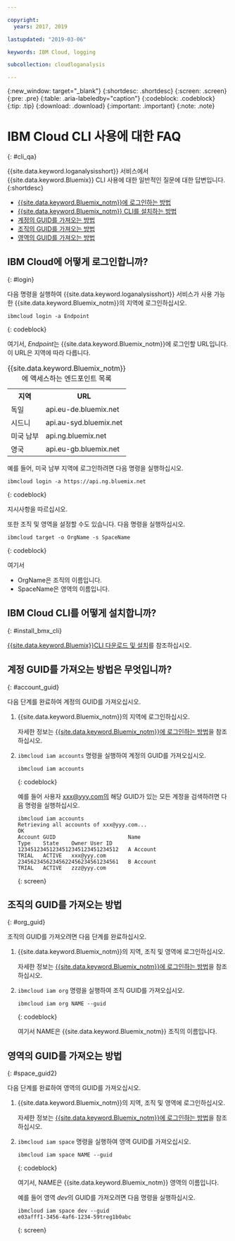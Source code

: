 ```yaml
---

copyright:
  years: 2017, 2019

lastupdated: "2019-03-06"

keywords: IBM Cloud, logging

subcollection: cloudloganalysis

---
```


{:new_window: target="_blank"}
{:shortdesc: .shortdesc}
{:screen: .screen}
{:pre: .pre}
{:table: .aria-labeledby="caption"}
{:codeblock: .codeblock}
{:tip: .tip}
{:download: .download}
{:important: .important}
{:note: .note}


# IBM Cloud CLI 사용에 대한 FAQ
{: #cli_qa}

{{site.data.keyword.loganalysisshort}} 서비스에서 {{site.data.keyword.Bluemix}} CLI 사용에 대한 일반적인 질문에 대한 답변입니다. 
{:shortdesc}

* [{{site.data.keyword.Bluemix_notm}}에 로그인하는 방법](/docs/services/CloudLogAnalysis/qa/cli_qa.html#login)
* [{{site.data.keyword.Bluemix_notm}} CLI를 설치하는 방법](/docs/services/CloudLogAnalysis/qa/cli_qa.html#install_bmx_cli)
* [계정의 GUID를 가져오는 방법](/docs/services/CloudLogAnalysis/qa/cli_qa.html#account_guid)
* [조직의 GUID를 가져오는 방법](/docs/services/CloudLogAnalysis/qa/cli_qa.html#org_guid)
* [영역의 GUID를 가져오는 방법](/docs/services/CloudLogAnalysis/qa/cli_qa.html#space_guid)

## IBM Cloud에 어떻게 로그인합니까?
{: #login}

다음 명령을 실행하여 {{site.data.keyword.loganalysisshort}} 서비스가 사용 가능한 {{site.data.keyword.Bluemix_notm}}의 지역에 로그인하십시오.

```
ibmcloud login -a Endpoint
```
{: codeblock}
	
여기서, *Endpoint*는 {{site.data.keyword.Bluemix_notm}}에 로그인할 URL입니다. 이 URL은 지역에 따라 다릅니다.
	
<table>
    <caption>{{site.data.keyword.Bluemix_notm}}에 액세스하는 엔드포인트 목록</caption>
	<tr>
	  <th>지역</th>
	  <th>URL</th>
	</tr>
	<tr>
	  <td>독일</td>
	  <td>api.eu-de.bluemix.net</td>
	</tr>
	<tr>
	  <td>시드니</td>
	  <td>api.au-syd.bluemix.net</td>
	</tr>
	<tr>
	  <td>미국 남부</td>
	  <td>api.ng.bluemix.net</td>
	</tr>
	<tr>
	  <td>영국</td>
	  <td>api.eu-gb.bluemix.net</td>
	</tr>
</table>

예를 들어, 미국 남부 지역에 로그인하려면 다음 명령을 실행하십시오.
	
```
ibmcloud login -a https://api.ng.bluemix.net
```
{: codeblock}

지시사항을 따르십시오. 

또한 조직 및 영역을 설정할 수도 있습니다. 다음 명령을 실행하십시오.

```
ibmcloud target -o OrgName -s SpaceName
```
{: codeblock}

여기서

* OrgName은 조직의 이름입니다.
* SpaceName은 영역의 이름입니다.

	
	
## IBM Cloud CLI를 어떻게 설치합니까?
{: #install_bmx_cli}

[{{site.data.keyword.Bluemix}}CLI 다운로드 및 설치](/docs/cli/index.html#overview)를 참조하십시오.



## 계정 GUID를 가져오는 방법은 무엇입니까?
{: #account_guid}
	
다음 단계를 완료하여 계정의 GUID를 가져오십시오.
	
1. {{site.data.keyword.Bluemix_notm}}의 지역에 로그인하십시오. 

    자세한 정보는 [{{site.data.keyword.Bluemix_notm}}에 로그인하는 방법](/docs/services/CloudLogAnalysis/qa/cli_qa.html#login)을 참조하십시오.
	
2. `ibmcloud iam accounts` 명령을 실행하여 계정의 GUID를 가져오십시오.

    ```
	ibmcloud iam accounts
	```
	{: codeblock} 
	
	예를 들어 사용자 xxx@yyy.com의 해당 GUID가 있는 모든 계정을 검색하려면 다음 명령을 실행하십시오.
	
	```
	ibmcloud iam accounts
	Retrieving all accounts of xxx@yyy.com...
    OK
    Account GUID                       Name                               Type    State    Owner User ID   
    12345123451234512345123451234512   A Account                          TRIAL   ACTIVE   xxx@yyy.com   
    23456234562345622456234561234561   B Account                          TRIAL   ACTIVE   zzz@yyy.com   
	```
	{: screen}

	
## 조직의 GUID를 가져오는 방법
{: #org_guid}

조직의 GUID를 가져오려면 다음 단계를 완료하십시오.
	
1. {{site.data.keyword.Bluemix_notm}}의 지역, 조직 및 영역에 로그인하십시오. 

    자세한 정보는 [{{site.data.keyword.Bluemix_notm}}에 로그인하는 방법](/docs/services/CloudLogAnalysis/qa/cli_qa.html#login)을 참조하십시오.

2. `ibmcloud iam org` 명령을 실행하여 조직 GUID를 가져오십시오. 

    ```
    ibmcloud iam org NAME --guid
    ```
    {: codeblock}
	
    여기서 NAME은 {{site.data.keyword.Bluemix_notm}} 조직의 이름입니다.        
		
		
		
## 영역의 GUID를 가져오는 방법
{: #space_guid2}
	
다음 단계를 완료하여 영역의 GUID를 가져오십시오.
	
1. {{site.data.keyword.Bluemix_notm}}의 지역, 조직 및 영역에 로그인하십시오. 

    자세한 정보는 [{{site.data.keyword.Bluemix_notm}}에 로그인하는 방법](/docs/services/CloudLogAnalysis/qa/cli_qa.html#login)을 참조하십시오.
	
2. `ibmcloud iam space` 명령을 실행하여 영역 GUID를 가져오십시오. 

    ```
    ibmcloud iam space NAME --guid
    ```
    {: codeblock}
	
    여기서, NAME은 {{site.data.keyword.Bluemix_notm}} 영역의 이름입니다. 
	
    예를 들어 영역 *dev*의 GUID를 가져오려면 다음 명령을 실행하십시오.
	
    ```
    ibmcloud iam space dev --guid
    e03afff1-3456-4af6-1234-59treg1b0abc
    ```
    {: screen}




		
		
